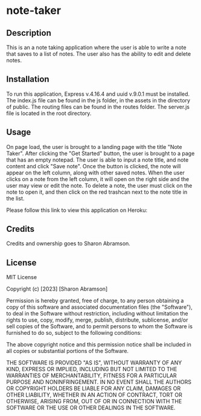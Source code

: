 # note-taker

## Description

This is an a note taking application where the user is able to write a note that saves to a list of notes. The user also has the ability to edit and delete notes.

## Installation

To run this application, Express v.4.16.4 and uuid v.9.0.1 must be installed. The index.js file can be found in the js folder, in the assets in the directory of public. The routing files can be found in the routes folder. The server.js file is located in the root directory. 

## Usage
On page load, the user is brought to a landing page with the title "Note Taker". After clicking the "Get Started" button, the user is brought to a page that has an empty notepad. The user is able to input a note title, and note content and click "Save note". Once the button is clicked, the note will appear on the left column, along with other saved notes. When the user clicks on a note from the left column, it will open on the right side and the user may view or edit the note. To delete a note, the user must click on the note to open it, and then click on the red trashcan next to the note title in the list. 

Please follow this link to view this application on Heroku: 

## Credits

Credits and ownership goes to Sharon Abramson. 

## License

MIT License

Copyright (c) [2023] [Sharon Abramson]

Permission is hereby granted, free of charge, to any person obtaining a copy
of this software and associated documentation files (the "Software"), to deal
in the Software without restriction, including without limitation the rights
to use, copy, modify, merge, publish, distribute, sublicense, and/or sell
copies of the Software, and to permit persons to whom the Software is
furnished to do so, subject to the following conditions:

The above copyright notice and this permission notice shall be included in all
copies or substantial portions of the Software.

THE SOFTWARE IS PROVIDED "AS IS", WITHOUT WARRANTY OF ANY KIND, EXPRESS OR
IMPLIED, INCLUDING BUT NOT LIMITED TO THE WARRANTIES OF MERCHANTABILITY,
FITNESS FOR A PARTICULAR PURPOSE AND NONINFRINGEMENT. IN NO EVENT SHALL THE
AUTHORS OR COPYRIGHT HOLDERS BE LIABLE FOR ANY CLAIM, DAMAGES OR OTHER
LIABILITY, WHETHER IN AN ACTION OF CONTRACT, TORT OR OTHERWISE, ARISING FROM,
OUT OF OR IN CONNECTION WITH THE SOFTWARE OR THE USE OR OTHER DEALINGS IN THE
SOFTWARE.